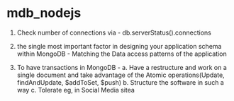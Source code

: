 # mdb_nodejs


1. Check number of connections via - db.serverStatus().connections

2. the single most important factor in designing your application schema within MongoDB - Matching the Data access patterns of the application

3. To have transactions in MongoDB - 
   a. Have a restructure and work on a single document and take advantage of the Atomic operations(Update, findAndUpdate,           $addToSet, $push)
   b. Structure the software in such a way
   c. Tolerate eg, in Social Media sitea  
